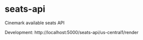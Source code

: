 # seats-api

Cinemark available seats API

Development:
http://localhost:5000/seats-api/us-central1/render
